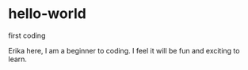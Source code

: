 # hello-world
first coding 


Erika here, I am a beginner to coding.
I feel it will be fun and exciting to learn.

